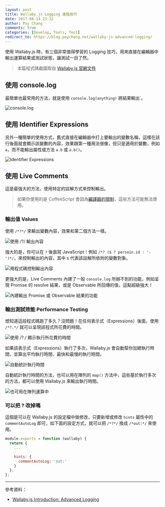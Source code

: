 ```yaml
---
layout: post
title: Wallaby.js Logging 進階技巧
date: 2017-08-14 23:32
author: Poy Chang
comments: true
categories: [Develop, Tools, Test]
redirect_to: https://blog.poychang.net/wallaby-js-advanced-logging/
---
```


使用 Wallaby.js 時，有三個非常值得學習的 Logging 技巧，用來直接在編輯器中輸出運算結果或測試狀態，讓測試一目了然。

>本篇程式碼截圖取自 [Wallaby.js 官網文件](https://wallabyjs.com/docs/)

## 使用 console.log

最簡單也最常用的方法，就是使用 `console.log(anything)` 將結果輸出`。

![console.log](http://i.imgur.com/H77u2qz.gif)

## 使用 Identifier Expressions

另外一種簡單的使用方式，舊式直接在編輯器中打上要輸出的變數名稱，這樣在該行後面就會顯示該變數的內容，效果跟第一種用法很像，但只是適用於變數，例如 `a`，而不能輸出屬性或方法 `a.b` 或 `a.b()`。

![Identifier Expressions](http://i.imgur.com/3BEWYyB.gif)

## 使用 Live Comments

這是最強大的方法，使用特定的註解方式來控制輸出。

>如果你使用的是 CoffeeScript 會因為[編譯器的限制](https://github.com/jashkenas/coffeescript/issues/2365)，這些方法可能無法使用。

### 輸出值 Values

使用 `/*?*/` 來輸出變數內容，效果和第二個方法一樣。

![使用 /*?*/ 輸出內容](http://i.imgur.com/c5wLlAz.png)

強大的是，你可以在 `?` 後面寫 JavaScript！例如 `/*? ($ ? persoin.id : '-')*/`，來控制輸出的內容，其中 `$` 代表該註解所依附的變數對象。

![用程式碼控制輸出內容](http://i.imgur.com/O2Tk4Ha.gif)

更強大的是，Live Comments 內建了一般 `console.log` 所辦不到的功能，例如呈現 Promise 的 resolve 結果，或是 Observable 所回傳的值，這點超級強大！

![內建輸出 Promise 或 Observable 結果的功能](http://i.imgur.com/RCm2KaH.gif)

### 輸出測試效能 Performance Testing

想知道這段程式碼跑了多久？沒問題！在任何表示式（Expressions）後面，使用 `/*?.*/` 就可以呈現該程式所花費的時間。

![使用 /*?.*/ 顯示執行所花費的時間](http://i.imgur.com/rA6k50q.gif)

如果該表示式（Expressions）執行了多次，Wallaby.js 會自動幫你加總執行時間，並算出平均執行時間、最快和最慢的執行時間。

![自動統計執行時間](http://i.imgur.com/WakZoUQ.gif)

自動統計執行時間的方法，也可以用在陣列的 `map()` 方法中，這些基於執行多次的方法，都可以使用 Wallaby.js 來輸出執行時間。

![也可用在陣列運算中](http://i.imgur.com/776bLdw.gif)

### 可以把 ? 改掉嗎

這個是可以在 Wallaby.js 的設定檔中做修改，只要新增或修改 `hints` 屬性中的 `commentAutoLog` 即可，如下面的設定方式，就可以把 `/*?*/` 換成 `/*out:*/` 來使用。

```js
module.exports = function (wallaby) {
  return {
    ...

    hints: {
      commentAutoLog: 'out:'
    }
  };
};
```

----------

參考資料：

* [Wallaby.js Introduction: Advanced Logging](https://wallabyjs.com/docs/intro/advanced-logging.html#live-comments)